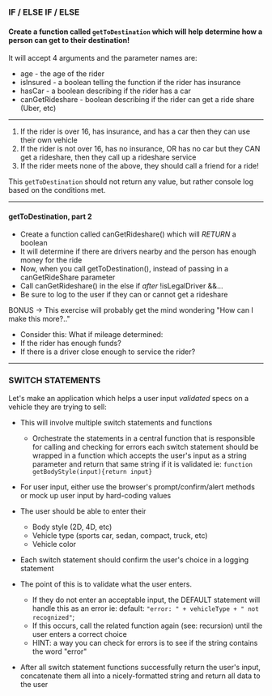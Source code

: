 

### IF / ELSE IF / ELSE

#### Create a function called `getToDestination` which will help determine how a person can get to their destination!

It will accept 4 arguments and the parameter names are:

- age - the age of the rider
- isInsured - a boolean telling the function if the rider has insurance
- hasCar - a boolean describing if the rider has a car
- canGetRideshare - boolean describing if the rider can get a ride share (Uber, etc)

---
1. If the rider is over 16, has insurance, and has a car then they can use their own vehicle
2. If the rider is not over 16, has no insurance, OR has no car but they CAN get a rideshare, then they call up a rideshare service
3. If the rider meets none of the above, they should call a friend for a ride!

This `getToDestination` should not return any value, but rather console log based on the conditions met.

---

#### getToDestination, part 2

- Create a function called canGetRideshare() which will *RETURN* a boolean
- It will determine if there are drivers nearby and the person has enough money for the ride
- Now, when you call getToDestination(), instead of passing in a canGetRideShare parameter
- Call canGetRideshare() in the else if *after* !isLegalDriver &&...
- Be sure to log to the user if they can or cannot get a rideshare

BONUS -> This exercise will probably get the mind wondering "How can I make this more?.."
- Consider this: What if mileage determined:
- If the rider has enough funds?
- If there is a driver close enough to service the rider?

---
### SWITCH STATEMENTS

Let's make an application which helps a user input *validated* specs on a vehicle they are trying to sell:
 - This will involve multiple switch statements and functions
     - Orchestrate the statements in a central function that is responsible for calling and checking for errors
     each switch statement should be wrapped in a function which accepts the user's input as a string parameter and return that same string if it is validated
     ie: `function getBodyStyle(input){return input}`


 - For user input, either use the browser's prompt/confirm/alert methods or mock up user input by hard-coding values
 

 - The user should be able to enter their
     - Body style (2D, 4D, etc)
     - Vehicle type (sports car, sedan, compact, truck, etc)
     - Vehicle color
 

 - Each switch statement should confirm the user's choice in a logging statement


 - The point of this is to validate what the user enters. 
   - If they do not enter an acceptable input, the DEFAULT statement will handle this as an error
       ie: default: `"error: " + vehicleType + " not recognized"`;
   - If this occurs, call the related function again (see: recursion) until the user enters a correct choice
   - HINT: a way you can check for errors is to see if the string contains the word "error"


 - After all switch statement functions successfully return the user's input, concatenate them all into a nicely-formatted string and return all data to the user
